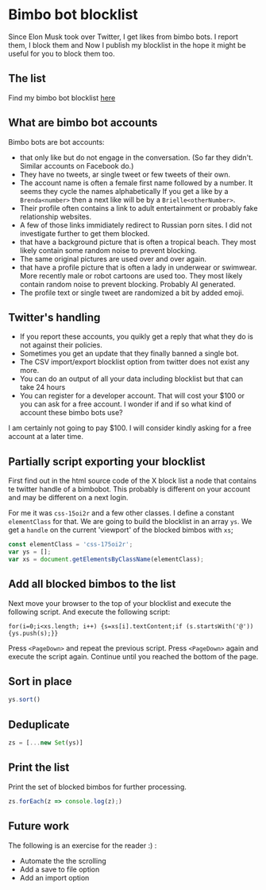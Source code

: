 # Bimbo bot blocklist

Since Elon Musk took over Twitter, I get likes from bimbo bots. I report them, I block them and Now I publish my blocklist in the hope it might be useful for you to block them too. 

## The list

Find my bimbo bot blocklist [here](./bimbobotblocklist.csv)

## What are bimbo bot accounts

Bimbo bots are bot accounts:

* that only like but do not engage in the conversation. (So far they didn't. Similar accounts on Facebook do.)
* They have no tweets, ar single tweet or few tweets of their own. 
* The account name is often a female first name followed by a number. It seems they cycle the names alphabetically
  If you get a like by a `Brenda<number>` then a next like will be by a `Brielle<otherNumber>`.
* Their profile often contains a link to adult entertainment or probably fake relationship websites.
* A few of those links immidiately redirect to Russian porn sites. I did not investigate further to get them blocked.
* that have a background picture that is often a tropical beach. They most likely contain some random noise to prevent blocking.
* The same original pictures are used over and over again.
* that have a profile picture that is often a lady in underwear or swimwear. More recently male or robot cartoons are used too.
  They most likely contain random noise to prevent blocking. Probably AI generated.
* The profile text or single tweet are randomized a bit by added emoji.


## Twitter's handling

* If you report these accounts, you quikly get a reply that what they do is not against their policies.
* Sometimes you get an update that they finally banned a single bot.
* The CSV import/export blocklist option from twitter does not exist any more.
* You can do an output of all your data including blocklist but that can take 24 hours
* You can register for a developer account. That will cost your $100 or you can ask for a free account.
  I wonder if and if so what kind of account these bimbo bots use?

I am certainly not going to pay $100. I will consider kindly asking for a free account at a later time. 

## Partially script  exporting your blocklist

First find out in the html source code of the X block list a node that contains te twitter handle of a bimbobot.
This probably is different on your account and may be different on a next login.

For me it was `css-15oi2r` and a few other classes.
I define a constant `elementClass` for that. We are going to build the blocklist in an array `ys`.
We get a `handle` on the current 'viewport' of the blocked bimbos with `xs`;

```JavaScript
const elementClass = 'css-175oi2r';
var ys = [];
var xs = document.getElementsByClassName(elementClass);

```

## Add all blocked bimbos to the list

Next move your browser to the top of your blocklist and execute the following script.
And execute the following script:


```
for(i=0;i<xs.length; i++) {s=xs[i].textContent;if (s.startsWith('@')) {ys.push(s);}}
```

Press `<PageDown>` and repeat the previous script. Press `<PageDown>` again and execute the script again. Continue until you reached the bottom of the page.


## Sort in place

```JavaScript
ys.sort()

```

## Deduplicate

```JavaScript
zs = [...new Set(ys)]
```

## Print the list

Print the set of blocked bimbos for further processing.

```JavaScript
zs.forEach(z => console.log(z);)
```

## Future work

The following is an exercise for the reader :) :

* Automate the the scrolling
* Add a save to file option
* Add an import option


